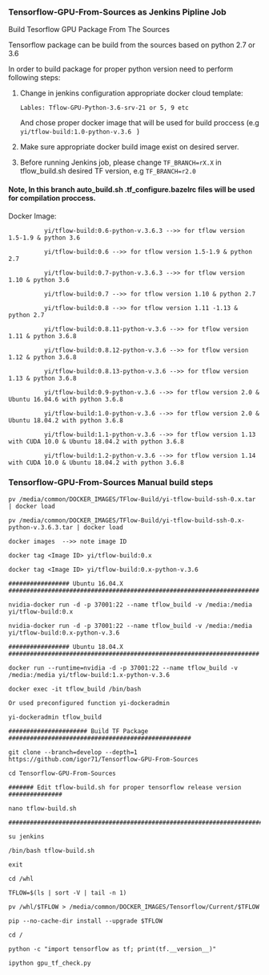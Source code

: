 ### Tensorflow-GPU-From-Sources as Jenkins Pipline Job
Build Tesorflow GPU Package From The Sources

Tensorflow package can be build from the sources based on python 2.7 or 3.6

In order to build package for proper python version need to perform following steps:

1. Change in jenkins configuration appropriate docker cloud template:

    `Lables: Tflow-GPU-Python-3.6-srv-21 or 5, 9 etc `
    
   And chose proper docker image that will be used for build proccess (e.g `yi/tflow-build:1.0-python-v.3.6 ` )

2. Make sure appropriate docker build image exist on desired server.

3. Before running Jenkins job, please change `TF_BRANCH=rX.X` in tflow_build.sh desired TF version, e.g  `TF_BRANCH=r2.0 `

#### Note, In this branch auto_build.sh .tf_configure.bazelrc files will be used for compilation proccess.

Docker Image: 

              yi/tflow-build:0.6-python-v.3.6.3 -->> for tflow version 1.5-1.9 & python 3.6

              yi/tflow-build:0.6 -->> for tflow version 1.5-1.9 & python 2.7
              
              yi/tflow-build:0.7-python-v.3.6.3 -->> for tflow version 1.10 & python 3.6
              
              yi/tflow-build:0.7 -->> for tflow version 1.10 & python 2.7
              
              yi/tflow-build:0.8 -->> for tflow version 1.11 -1.13 & python 2.7
              
              yi/tflow-build:0.8.11-python-v.3.6 -->> for tflow version 1.11 & python 3.6.8
              
              yi/tflow-build:0.8.12-python-v.3.6 -->> for tflow version 1.12 & python 3.6.8
              
              yi/tflow-build:0.8.13-python-v.3.6 -->> for tflow version 1.13 & python 3.6.8
              
              yi/tflow-build:0.9-python-v.3.6 -->> for tflow version 2.0 & Ubuntu 16.04.6 with python 3.6.8
              
              yi/tflow-build:1.0-python-v.3.6 -->> for tflow version 2.0 & Ubuntu 18.04.2 with python 3.6.8
              
              yi/tflow-build:1.1-python-v.3.6 -->> for tflow version 1.13 with CUDA 10.0 & Ubuntu 18.04.2 with python 3.6.8
              
              yi/tflow-build:1.2-python-v.3.6 -->> for tflow version 1.14 with CUDA 10.0 & Ubuntu 18.04.2 with python 3.6.8
              
              
              
 
 ### Tensorflow-GPU-From-Sources Manual build steps
 ```
 pv /media/common/DOCKER_IMAGES/TFlow-Build/yi-tflow-build-ssh-0.x.tar | docker load
 
 pv /media/common/DOCKER_IMAGES/TFlow-Build/yi-tflow-build-ssh-0.x-python-v.3.6.3.tar | docker load
 
 docker images  -->> note image ID
 
 docker tag <Image ID> yi/tflow-build:0.x
  
 docker tag <Image ID> yi/tflow-build:0.x-python-v.3.6
 
 ################# Ubuntu 16.04.X ######################################################################
 
 nvidia-docker run -d -p 37001:22 --name tflow_build -v /media:/media yi/tflow-build:0.x 
 
 nvidia-docker run -d -p 37001:22 --name tflow_build -v /media:/media yi/tflow-build:0.x-python-v.3.6
 
 ################# Ubuntu 18.04.X ######################################################################
 
 docker run --runtime=nvidia -d -p 37001:22 --name tflow_build -v /media:/media yi/tflow-build:1.x-python-v.3.6
 
 docker exec -it tflow_build /bin/bash 
 
 Or used preconfigured function yi-dockeradmin
 
 yi-dockeradmin tflow_build
 
 ###################### Build TF Package ###################################################
 
 git clone --branch=develop --depth=1 https://github.com/igor71/Tensorflow-GPU-From-Sources
 
 cd Tensorflow-GPU-From-Sources
 
 ####### Edit tflow-build.sh for proper tensorflow release version ###############
 
 nano tflow-build.sh
 
 #################################################################################
 
 su jenkins
 
 /bin/bash tflow-build.sh
 
 exit
 
 cd /whl
 
 TFLOW=$(ls | sort -V | tail -n 1)
 
 pv /whl/$TFLOW > /media/common/DOCKER_IMAGES/Tensorflow/Current/$TFLOW
 
 pip --no-cache-dir install --upgrade $TFLOW
 
 cd /
 
 python -c "import tensorflow as tf; print(tf.__version__)"
 
 ipython gpu_tf_check.py
 ```
